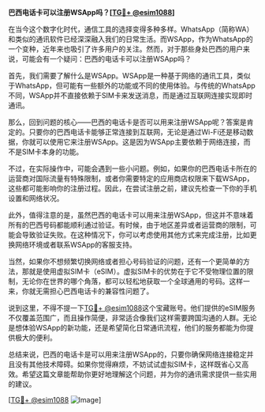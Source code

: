 **巴西电话卡可以注册WSApp吗？[[TG💪+ @esim1088](https://t.me/s/esim1088)]**

在当今这个数字化时代，通信工具的选择变得多种多样。WhatsApp（简称WA）和类似的通讯软件已经深深融入我们的日常生活。而WSApp，作为WhatsApp的一个变种，近年来也吸引了许多用户的关注。然而，对于那些身处巴西的用户来说，可能会有一个疑问：巴西的电话卡可以注册WSApp吗？

首先，我们需要了解什么是WSApp。WSApp是一种基于网络的通讯工具，类似于WhatsApp，但可能有一些额外的功能或不同的使用体验。与传统的WhatsApp不同，WSApp并不直接依赖于SIM卡来发送消息，而是通过互联网连接实现即时通讯。

那么，回到问题的核心——巴西的电话卡是否可以用来注册WSApp呢？答案是肯定的。只要你的巴西电话卡能够正常连接到互联网，无论是通过Wi-Fi还是移动数据，你就可以使用它来注册WSApp。这是因为WSApp主要依赖于网络连接，而不是SIM卡本身的功能。

不过，在实际操作中，可能会遇到一些小问题。例如，如果你的巴西电话卡所在的运营商对国际流量有特殊限制，或者你需要特定的应用商店权限来下载WSApp，这些都可能影响你的注册过程。因此，在尝试注册之前，建议先检查一下你的手机设置和网络状况。

此外，值得注意的是，虽然巴西的电话卡可以用来注册WSApp，但这并不意味着所有的巴西号码都能顺利通过验证。有时候，由于地区差异或者运营商的限制，可能会导致验证失败。在这种情况下，你可以考虑使用其他方式来完成注册，比如更换网络环境或者联系WSApp的客服支持。

当然，如果你不想频繁切换网络或者担心号码验证的问题，还有一个更简单的方法，那就是使用虚拟SIM卡（eSIM）。虚拟SIM卡的优势在于它不受物理位置的限制，无论你在世界的哪个角落，都可以轻松地获取一个全球通用的号码。这样一来，你就无需担心巴西电话卡的兼容性问题了。

说到这里，不得不提一下[TG💪+ @esim1088](https://t.me/s/esim1088)这个宝藏账号。他们提供的eSIM服务不仅覆盖范围广，而且操作简便，非常适合像我们这样需要跨国沟通的人群。无论是想体验WSApp的新功能，还是希望简化日常通讯流程，他们的服务都能为你提供极大的便利。

总结来说，巴西的电话卡是可以用来注册WSApp的，只要你确保网络连接稳定并且没有其他技术障碍。如果你觉得麻烦，不妨试试虚拟SIM卡，这样既省心又高效。希望这篇文章能帮助你更好地理解这个问题，并为你的通讯需求提供一些实用的建议。

[[TG💪+ @esim1088](https://t.me/s/esim1088) ![Image](https://i.postimg.cc/4NQfJmqS/Snipaste-2025-05-13-00-14-12.png)]